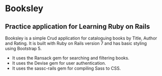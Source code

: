 # Booksley

## Practice application for Learning Ruby on Rails

Booksley is a simple Crud application for cataloguing books by Title, Author and Rating. It is built with Ruby on Rails version 7 and has basic styling using Bootstrap 5.

* It uses the Ransack gem for searching and filtering books.
* It uses the Devise gem for user authentication.
* It uses the sassc-rails gem for compiling Sass to CSS.




